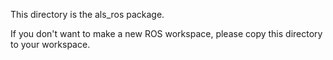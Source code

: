 This directory is the als_ros package.

If you don't want to make a new ROS workspace, please copy this directory to your workspace.